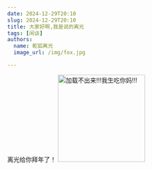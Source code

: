 ```yaml
---
date: 2024-12-29T20:10
slug: 2024-12-29T20:10
title: 大家好啊,我是说的离光
tags: [闲谈]
authors:
  name: 乾狐离光
  image_url: /img/fox.jpg

---
```


离光给你拜年了！
<img src="../docs/qhlg.png" alt="加载不出来!!!我生吃你妈!!!" width="200vw" />